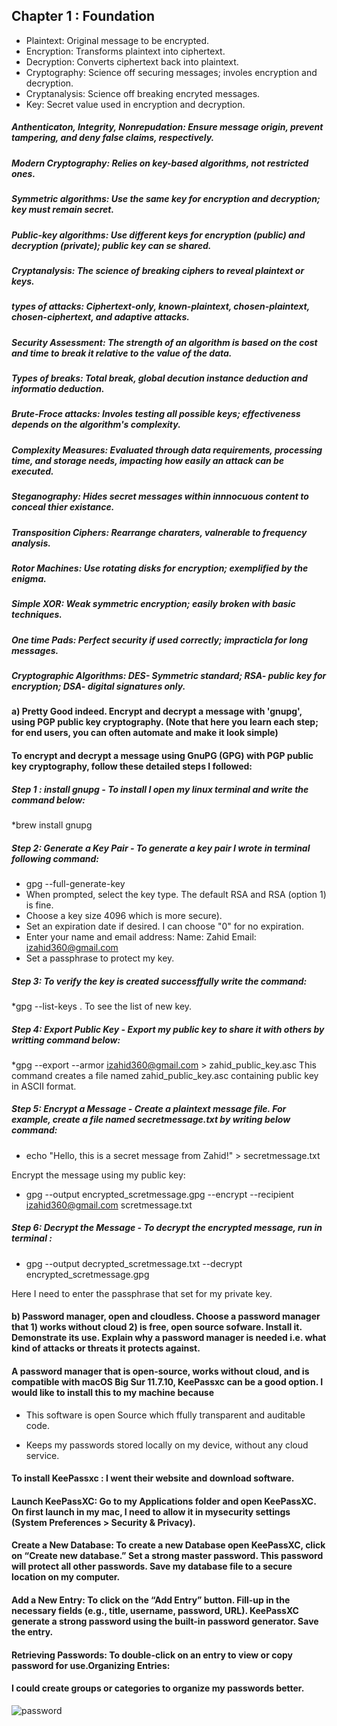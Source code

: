 ## Chapter 1 : Foundation

* Plaintext: Original message to be encrypted.
* Encryption: Transforms plaintext into ciphertext.
* Decryption: Converts ciphertext back into plaintext.
* Cryptography: Science off securing messages; involes encryption and decryption. 
* Cryptanalysis: Science off breaking encryted messages.
* Key: Secret value used in encryption and decryption. 

##### Anthenticaton, Integrity, Nonrepudation: Ensure message origin, prevent tampering, and deny false claims, respectively. 

##### Modern Cryptography: Relies on key-based algorithms, not restricted ones. 

##### Symmetric algorithms: Use the same key for encryption and decryption; key must remain secret. 

##### Public-key algorithms: Use different keys for encryption (public) and decryption (private); public key can se shared. 

##### Cryptanalysis: The science of breaking ciphers to reveal plaintext or keys. 

##### types of attacks: Ciphertext-only, known-plaintext, chosen-plaintext, chosen-ciphertext, and adaptive attacks. 

##### Security Assessment: The strength of an algorithm is based on the cost and time to break it relative to the value of the data. 

##### Types of breaks: Total break, global decution instance deduction and informatio deduction. 

##### Brute-Froce attacks: Involes testing all possible keys; effectiveness depends on the algorithm's complexity.

##### Complexity Measures: Evaluated through data requirements, processing time, and storage needs, impacting how easily an attack can be executed. 

##### Steganography: Hides secret messages within innnocuous content to conceal thier existance. 

##### Transposition Ciphers: Rearrange charaters, valnerable to frequency analysis.

##### Rotor Machines: Use rotating disks for encryption; exemplified by the enigma.

##### Simple XOR: Weak symmetric encryption; easily broken with basic techniques. 

##### One time Pads: Perfect security if used correctly; impracticla for long messages.

##### Cryptographic Algorithms: DES- Symmetric standard; RSA- public key for encryption; DSA- digital signatures only. 

#### a) Pretty Good indeed. Encrypt and decrypt a message with 'gnupg', using PGP public key cryptography. (Note that here you learn each step; for end users, you can often automate and make it look simple)

#### To encrypt and decrypt a message using GnuPG (GPG) with PGP public key cryptography, follow these detailed steps I followed: 

##### Step 1 : install gnupg - To install I open my linux terminal and write the command below:

*brew install gnupg

##### Step 2: Generate a Key Pair - To generate a key pair I wrote in terminal following command:

 * gpg --full-generate-key
 * When prompted, select the key type. The default RSA and RSA (option 1) is fine.
 * Choose a key size 4096 which is more secure).
 * Set an expiration date if desired. I can choose "0" for no expiration.
 * Enter your name and email address:
   Name: Zahid
Email: izahid360@gmail.com
 * Set a passphrase to protect my key.

##### Step 3: To verify the key is created successffully write the command: 

*gpg --list-keys . To see the list of new key.

##### Step 4: Export  Public Key - Export my public key to share it with others by writting command below:
 
*gpg --export --armor izahid360@gmail.com > zahid_public_key.asc
This command creates a file named zahid_public_key.asc containing public key in ASCII format.

##### Step 5: Encrypt a Message - Create a plaintext message file. For example, create a file named secretmessage.txt by writing below command:

* echo "Hello, this is a secret message from Zahid!" > secretmessage.txt

Encrypt the message using my public key:

*  gpg --output encrypted_scretmessage.gpg --encrypt --recipient izahid360@gmail.com scretmessage.txt

##### Step 6: Decrypt the Message - To decrypt the encrypted message, run in terminal :

* gpg --output decrypted_scretmessage.txt --decrypt encrypted_scretmessage.gpg

Here I need to enter the passphrase that set for my private key.


#### b) Password manager, open and cloudless. Choose a password manager that 1) works without cloud 2) is free, open source sofware. Install it. Demonstrate its use. Explain why a password manager is needed i.e. what kind of attacks or threats it protects against.

#### A password manager that is open-source, works without cloud, and is compatible with macOS Big Sur 11.7.10, KeePassxc can be a good option. I would like to install this to my machine because 

* This software is open Source which  ffully transparent and auditable code.

* Keeps my passwords stored locally on my device, without any cloud service.

#### To install KeePassxc : I went their website and download software. 

#### Launch KeePassXC: Go to my Applications folder and open KeePassXC. On first launch in my mac, I need to allow it in mysecurity settings (System Preferences > Security & Privacy). 

#### Create a New Database: To create a new Database open KeePassXC, click on “Create new database.” Set a strong master password. This password will protect all other passwords. Save my database file to a secure location on my computer.

#### Add a New Entry: To click on the “Add Entry” button. Fill-up in the necessary fields (e.g., title, username, password, URL). KeePassXC generate a strong password using the built-in password generator. Save the entry.

#### Retrieving Passwords: To double-click on an entry to view or copy password for use.Organizing Entries:

#### I could  create groups or categories to organize my passwords better.

![password ](https://github.com/user-attachments/assets/26826bb7-2ff6-44c5-b0c9-7a8d9733973c)




